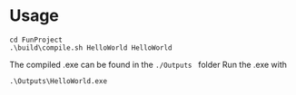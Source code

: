 # Usage

```shell
cd FunProject
.\build\compile.sh HelloWorld HelloWorld
```

The compiled .exe can be found in the `./Outputs ` folder
Run the .exe with

```shell
.\Outputs\HelloWorld.exe
```